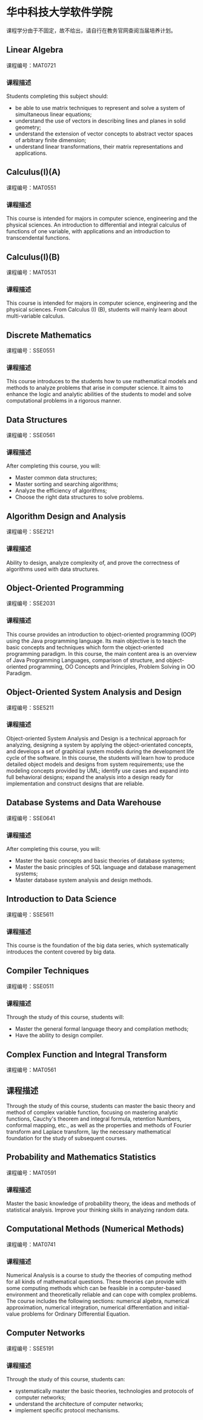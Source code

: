 # 华中科技大学软件学院

课程学分由于不固定，故不给出，请自行在教务官网查阅当届培养计划。

## Linear Algebra

课程编号：MAT0721

### 课程描述

Students completing this subject should:

- be able to use matrix techniques to represent and solve a system of simultaneous linear equations;
- understand the use of vectors in describing lines and planes in solid geometry;
- understand the extension of vector concepts to abstract vector spaces of arbitrary finite dimension;
- understand linear transformations, their matrix representations and applications.

## Calculus(I)(A) 

课程编号：MAT0551

### 课程描述

This course is intended for majors in computer science, engineering and the physical sciences. An introduction to differential and integral calculus of functions of one variable, with applications and an introduction to transcendental functions.

## Calculus(I)(B)

课程编号：MAT0531

### 课程描述

This course is intended for majors in computer science, engineering and the physical sciences. From Calculus (I) (B), students will mainly learn about multi-variable calculus.

## Discrete Mathematics

课程编号：SSE0551

### 课程描述

This course introduces to the students how to use mathematical models and methods to analyze problems that arise in computer science. It aims to enhance the logic and analytic abilities of the students to model and solve computational problems in a rigorous manner.

## Data Structures

课程编号：SSE0561

### 课程描述

After completing this course, you will:

- Master common data structures;
- Master sorting and searching algorithms;
- Analyze the efficiency of algorithms;
- Choose the right data structures to solve problems.

## Algorithm Design and Analysis

课程编号：SSE2121

### 课程描述

Ability to design, analyze complexity of, and prove the correctness of algorithms used with data structures.

## Object-Oriented Programming

课程编号：SSE2031

### 课程描述

This course provides an introduction to object-oriented programming (OOP) using the Java programming language. Its main objective is to teach the basic concepts and techniques which form the object-oriented programming paradigm. In this course, the main content area is an overview of Java Programming Languages, comparison of structure, and object-oriented programming, OO Concepts and Principles, Problem Solving in OO Paradigm.

## Object-Oriented System Analysis and Design

课程编号：SSE5211

### 课程描述

Object-oriented System Analysis and Design is a technical approach for analyzing, designing a system by applying the object-orientated concepts, and develops a set of graphical system models during the development life cycle of the software. In this course, the students will learn how to produce detailed object models and designs from system requirements; use the modeling concepts provided by UML; identify use cases and expand into full behavioral designs; expand the analysis into a design ready for implementation and construct designs that are reliable.

## Database Systems and Data Warehouse

课程编号：SSE0641

### 课程描述

After completing this course, you will:

- Master the basic concepts and basic theories of database systems;
- Master the basic principles of SQL language and database management systems;
- Master database system analysis and design methods.

## Introduction to Data Science

课程编号：SSE5611

### 课程描述

This course is the foundation of the big data series, which systematically introduces the content covered by big data.

## Compiler Techniques

课程编号：SSE0511

### 课程描述

Through the study of this course, students will:

- Master the general formal language theory and compilation methods;
- Have the ability to design compiler.

## Complex Function and Integral Transform

课程编号：MAT0561

## 课程描述

Through the study of this course, students can master the basic theory and method of complex variable function, focusing on mastering analytic functions, Cauchy's theorem and integral formula, retention Numbers, conformal mapping, etc., as well as the properties and methods of Fourier transform and Laplace transform, lay the necessary mathematical foundation for the study of subsequent courses.

## Probability and Mathematics Statistics

课程编号：MAT0591

### 课程描述

Master the basic knowledge of probability theory, the ideas and methods of statistical analysis. Improve your thinking skills in analyzing random data.

## Computational Methods (Numerical Methods)

课程编号：MAT0741

### 课程描述

Numerical Analysis is a course to study the theories of computing method for all kinds of mathematical questions. These theories can provide with some computing methods which can be feasible in a computer-based environment and theoretically reliable and can cope with complex problems. The course includes the following sections: numerical algebra, numerical approximation, numerical integration, numerical differentiation and initial-value problems for Ordinary Differential Equation.

## Computer Networks

课程编号：SSE5191

### 课程描述

Through the study of this course, students can:

- systematically master the basic theories, technologies and protocols of computer networks;
- understand the architecture of computer networks;
- implement specific protocol mechanisms.